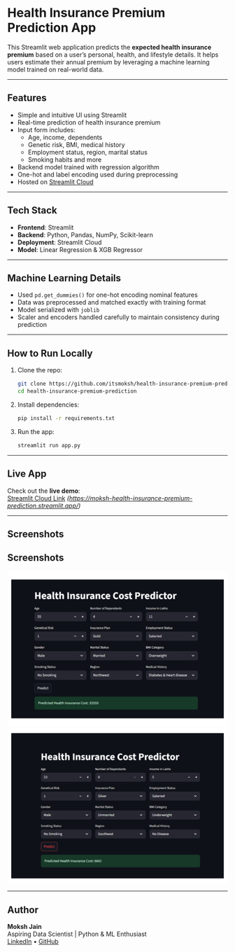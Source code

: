 
# Health Insurance Premium Prediction App

This Streamlit web application predicts the **expected health insurance premium** based on a user’s personal, health, and lifestyle details. It helps users estimate their annual premium by leveraging a machine learning model trained on real-world data.

---

## Features

- Simple and intuitive UI using Streamlit
- Real-time prediction of health insurance premium
- Input form includes:
  - Age, income, dependents
  - Genetic risk, BMI, medical history
  - Employment status, region, marital status
  - Smoking habits and more
- Backend model trained with regression algorithm
- One-hot and label encoding used during preprocessing
- Hosted on [Streamlit Cloud](https://moksh-health-insurance-premium-prediction.streamlit.app/)

---

## Tech Stack

- **Frontend**: Streamlit
- **Backend**: Python, Pandas, NumPy, Scikit-learn
- **Deployment**: Streamlit Cloud
- **Model**: Linear Regression & XGB Regressor

---

## Machine Learning Details

- Used `pd.get_dummies()` for one-hot encoding nominal features
- Data was preprocessed and matched exactly with training format
- Model serialized with `joblib`
- Scaler and encoders handled carefully to maintain consistency during prediction

---

##  How to Run Locally

1. Clone the repo:
   ```bash
   git clone https://github.com/itsmoksh/health-insurance-premium-prediction.git
   cd health-insurance-premium-prediction
   ```

2. Install dependencies:
   ```bash
   pip install -r requirements.txt
   ```

3. Run the app:
   ```bash
   streamlit run app.py
   ```

---

## Live App

Check out the **live demo**:  
[Streamlit Cloud Link](#) *(https://moksh-health-insurance-premium-prediction.streamlit.app/)*

---

## Screenshots
## Screenshots

![Age more than 25](assets/image1.jpg)  
![Age less than equal to 25](assets/image2.jpg)

---

##  Author

**Moksh Jain**  
Aspiring Data Scientist | Python & ML Enthusiast  
[LinkedIn](https://www.linkedin.com/in/itsmoksh/) • [GitHub](https://github.com/itsmoksh)
